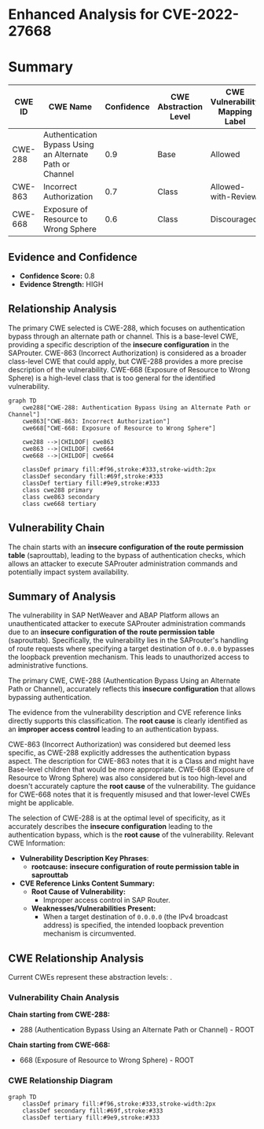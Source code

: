 # Enhanced Analysis for CVE-2022-27668

# Summary
| CWE ID | CWE Name | Confidence | CWE Abstraction Level | CWE Vulnerability Mapping Label | CWE-Vulnerability Mapping Notes |
|---|---|---|---|---|---|
| CWE-288 | Authentication Bypass Using an Alternate Path or Channel | 0.9 | Base | Allowed | Primary CWE |
| CWE-863 | Incorrect Authorization | 0.7 | Class | Allowed-with-Review | Secondary Candidate |
| CWE-668 | Exposure of Resource to Wrong Sphere | 0.6 | Class | Discouraged | Secondary Candidate |

## Evidence and Confidence

*   **Confidence Score:** 0.8
*   **Evidence Strength:** HIGH

## Relationship Analysis
The primary CWE selected is CWE-288, which focuses on authentication bypass through an alternate path or channel. This is a base-level CWE, providing a specific description of the **insecure configuration** in the SAProuter. CWE-863 (Incorrect Authorization) is considered as a broader class-level CWE that could apply, but CWE-288 provides a more precise description of the vulnerability. CWE-668 (Exposure of Resource to Wrong Sphere) is a high-level class that is too general for the identified vulnerability.

```mermaid
graph TD
    cwe288["CWE-288: Authentication Bypass Using an Alternate Path or Channel"]
    cwe863["CWE-863: Incorrect Authorization"]
    cwe668["CWE-668: Exposure of Resource to Wrong Sphere"]

    cwe288 -->|CHILDOF| cwe863
    cwe863 -->|CHILDOF| cwe664
    cwe668 -->|CHILDOF| cwe664

    classDef primary fill:#f96,stroke:#333,stroke-width:2px
    classDef secondary fill:#69f,stroke:#333
    classDef tertiary fill:#9e9,stroke:#333
    class cwe288 primary
    class cwe863 secondary
    class cwe668 tertiary
```

## Vulnerability Chain
The chain starts with an **insecure configuration of the route permission table** (saprouttab), leading to the bypass of authentication checks, which allows an attacker to execute SAProuter administration commands and potentially impact system availability.

## Summary of Analysis
The vulnerability in SAP NetWeaver and ABAP Platform allows an unauthenticated attacker to execute SAProuter administration commands due to an **insecure configuration of the route permission table** (saprouttab). Specifically, the vulnerability lies in the SAProuter's handling of route requests where specifying a target destination of `0.0.0.0` bypasses the loopback prevention mechanism. This leads to unauthorized access to administrative functions.

The primary CWE, CWE-288 (Authentication Bypass Using an Alternate Path or Channel), accurately reflects this **insecure configuration** that allows bypassing authentication.

The evidence from the vulnerability description and CVE reference links directly supports this classification. The **root cause** is clearly identified as an **improper access control** leading to an authentication bypass.

CWE-863 (Incorrect Authorization) was considered but deemed less specific, as CWE-288 explicitly addresses the authentication bypass aspect. The description for CWE-863 notes that it is a Class and might have Base-level children that would be more appropriate. CWE-668 (Exposure of Resource to Wrong Sphere) was also considered but is too high-level and doesn't accurately capture the **root cause** of the vulnerability. The guidance for CWE-668 notes that it is frequently misused and that lower-level CWEs might be applicable.

The selection of CWE-288 is at the optimal level of specificity, as it accurately describes the **insecure configuration** leading to the authentication bypass, which is the **root cause** of the vulnerability.
Relevant CWE Information:
- **Vulnerability Description Key Phrases**:
  - **rootcause:** **insecure configuration of route permission table in saprouttab**
- **CVE Reference Links Content Summary:**
  - **Root Cause of Vulnerability:**
    - Improper access control in SAP Router.
  - **Weaknesses/Vulnerabilities Present:**
    - When a target destination of `0.0.0.0` (the IPv4 broadcast address) is specified, the intended loopback prevention mechanism is circumvented.


## CWE Relationship Analysis

Current CWEs represent these abstraction levels: .


### Vulnerability Chain Analysis

**Chain starting from CWE-288:**
- 288 (Authentication Bypass Using an Alternate Path or Channel) - ROOT


**Chain starting from CWE-668:**
- 668 (Exposure of Resource to Wrong Sphere) - ROOT



### CWE Relationship Diagram

```mermaid
graph TD
    classDef primary fill:#f96,stroke:#333,stroke-width:2px
    classDef secondary fill:#69f,stroke:#333
    classDef tertiary fill:#9e9,stroke:#333
```